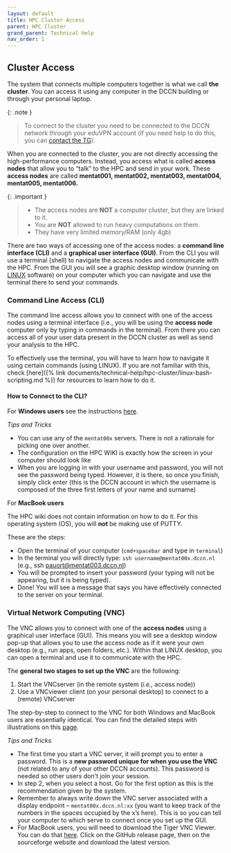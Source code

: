 ```yaml
---
layout: default
title: HPC Cluster Access
parent: HPC Cluster
grand_parent: Technical Help
nav_order: 1
---
```


## Cluster Access

The system that connects multiple computers together is what we call **the cluster**. You can access it using any computer in the DCCN building or through your personal laptop.


{: .note }
> To connect to the cluster you need to be connected to the DCCN network through your eduVPN account (if you need help to do this, you can [contact the TG](https://intranet.donders.ru.nl/index.php?id=helpdesk)).

When you are connected to the cluster, you are not directly accessing the high-performance computers. Instead, you access what is called **access nodes** that allow you to “talk” to the HPC and send in your work. These **access nodes** are called **mentat001, mentat002, mentat003, mentat004, mentat005, mentat006.**

{: .important }
> -	The access nodes are **NOT** a computer cluster, but they are linked to it.
> -	You are **NOT** allowed to run heavy computations on them.
> -	They have very limited memory/RAM (only 4gb)

There are two ways of accessing one of the access nodes: a **command line interface (CLI)** and a **graphical user interface (GUI)**. From the CLI you will use a terminal (shell) to navigate the access nodes and communicate with the HPC. From the GUI you will see a graphic desktop window (running on [LINUX](https://en.wikipedia.org/wiki/Linux) software) on your computer which you can navigate and use the terminal there to send your commands. 

### Command Line Access (CLI)
The command line access allows you to connect with one of the access nodes using a terminal interface (i.e., you will be using the **access node** computer only by typing in commands in the terminal).  From there you can access all of your user data present in the DCCN cluster as well as send your analysis to the HPC. 

To effectively use the terminal, you will have to learn how to navigate it using certain commands (using LINUX). If you are not familiar with this, check [here]({% link documents/technical-help/hpc-cluster/linux-bash-scripting.md %}) for resources to learn how to do it.

#### How to Connect to the CLI?

For **Windows users** see the instructions [here](https://hpc.dccn.nl/docs/cluster_howto/access-internal.html#ssh-login-with-putty).

_Tips and Tricks_
-	You can use any of the `mentat00x` servers. There is not a rationale for picking one over another.
-	The configuration on the HPC WIKI is exactly how the screen in your computer should look like 
-	When you are logging in with your username and password, you will not see the password being typed. However, it is there, so once you finish, simply click enter (this is the DCCN account in which the username is composed of the three first letters of your name and surname)

For **MacBook users**

The HPC wiki does not contain information on how to do it. For this operating system (OS), you will **not** be making use of PUTTY. 

These are the steps:
-	Open the terminal of your computer (`cmd+spacebar` and type in `terminal`)
-	In the terminal you will directly type:
`ssh username@mentat00x.dccn.nl` (e.g., ssh pauort@mentat003.dccn.nl)
-	You will be prompted to insert your password (your typing will not be appearing, but it is being typed).
-	Done! You will see a message that says you have effectively connected to the server on your terminal. 

### Virtual Network Computing (VNC)
The VNC allows you to connect with one of the **access nodes** using a graphical user interface (GUI). This means you will see a desktop window pop-up that allows you to use the access node as if it were your own desktop (e.g., run apps, open folders, etc.). Within that LINUX desktop, you can open a terminal and use it to communicate with the HPC. 

The **general two stages to set up the VNC** are the following:
1.	Start the VNCserver (in the remote system (_i.e.,_ access node))
2.	Use a VNCviewer client (on your personal desktop) to connect to a (remote) VNCserver

The step-by-step to connect to the VNC for both Windows and MacBook users are essentially identical. You can find the detailed steps with illustrations on this [page](https://hpc.dccn.nl/docs/cluster_howto/access-internal.html#vnc-for-graphic-desktop). 

_Tips and Tricks_
-	The first time you start a VNC server, it will prompt you to enter a password. This is a **new password unique for when you use the VNC** (not related to any of your other DCCN accounts). This password is needed so other users don't join your session. 
-	In step 2, when you select a host. Go for the first option as this is the recommendation given by the system.
-	Remember to always write down the VNC server associated with a display endpoint – `mentat00x.dccn.nl:xx` (you want to keep track of the numbers in the spaces occupied by the x’s here). This is so you can tell your computer to which serve to connect once you set up the GUI.  
-	For MacBook users, you will need to download the Tiger VNC Viewer. You can do that [here](https://tigervnc.org/). Click on the GitHub release page, then on the sourceforge website and download the latest version. 
